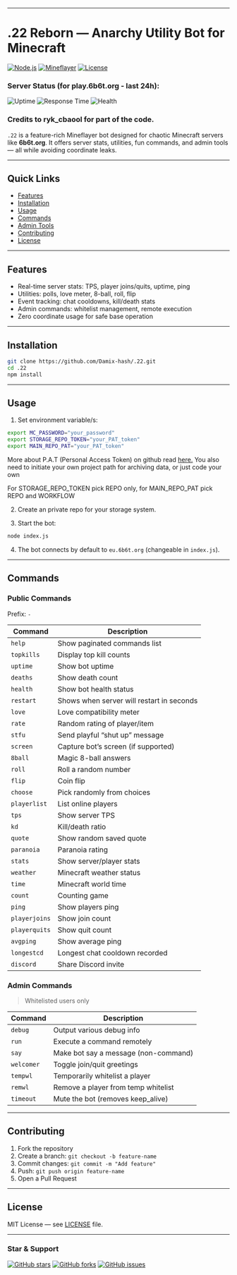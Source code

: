 
---

# .22 Reborn — Anarchy Utility Bot for Minecraft

[![Node.js](https://img.shields.io/badge/Node.js-18.x-green?logo=node.js)](https://nodejs.org/)
[![Mineflayer](https://img.shields.io/badge/Mineflayer-Library-blue?logo=minecraft)](https://github.com/PrismarineJS/mineflayer)
[![License](https://img.shields.io/badge/License-MIT-lightgrey)](#license)

### Server Status (for play.6b6t.org - last 24h):

![Uptime](https://status.6b6t.org/api/v1/endpoints/minecraft_server-public/uptimes/24h/badge.svg)
![Response Time](https://status.6b6t.org/api/v1/endpoints/minecraft_server-public/response-times/24h/badge.svg)
![Health](https://status.6b6t.org/api/v1/endpoints/minecraft_server-public/health/badge.svg)

### Credits to ryk_cbaool for part of the code.

`.22` is a feature-rich Mineflayer bot designed for chaotic Minecraft servers like **6b6t.org**.
It offers server stats, utilities, fun commands, and admin tools — all while avoiding coordinate leaks.

---

## Quick Links

* [Features](#features)
* [Installation](#installation)
* [Usage](#usage)
* [Commands](#commands)
* [Admin Tools](#admin-tools)
* [Contributing](#contributing)
* [License](#license)

---

## Features

* Real-time server stats: TPS, player joins/quits, uptime, ping
* Utilities: polls, love meter, 8-ball, roll, flip
* Event tracking: chat cooldowns, kill/death stats
* Admin commands: whitelist management, remote execution
* Zero coordinate usage for safe base operation

---

## Installation

```bash
git clone https://github.com/Damix-hash/.22.git
cd .22
npm install
```

---

## Usage

1. Set environment variable/s:

```bash
export MC_PASSWORD="your_password"
export STORAGE_REPO_TOKEN="your_PAT_token"
export MAIN_REPO_PAT="your_PAT_token"
```
More about P.A.T (Personal Access Token) on github read [here.](https://docs.github.com/en/authentication/keeping-your-account-and-data-secure/managing-your-personal-access-tokens)
You also need to initiate your own project path for archiving data, or just code your own

For STORAGE_REPO_TOKEN pick REPO only, for MAIN_REPO_PAT pick REPO and WORKFLOW

2. Create an private repo for your storage system.
   
3. Start the bot:

```bash
node index.js
```

4. The bot connects by default to `eu.6b6t.org` (changeable in `index.js`).

---

## Commands

### Public Commands

Prefix: `-`

| Command       | Description                         |
| ------------- | ----------------------------------- |
| `help`        | Show paginated commands list        |
| `topkills`    | Display top kill counts             |
| `uptime`      | Show bot uptime                     |
| `deaths`      | Show death count                    |
| `health`      | Show bot health status              |
| `restart`  | Shows when server will restart in seconds                      |
| `love`        | Love compatibility meter            |
| `rate`        | Random rating of player/item        |
| `stfu`        | Send playful “shut up” message      |
| `screen`      | Capture bot’s screen (if supported) |
| `8ball`       | Magic 8-ball answers                |
| `roll`        | Roll a random number                |
| `flip`        | Coin flip                           |
| `choose`      | Pick randomly from choices          |
| `playerlist`  | List online players                 |
| `tps`         | Show server TPS                     |
| `kd`          | Kill/death ratio                    |
| `quote`       | Show random saved quote             |
| `paranoia`    | Paranoia rating                     |
| `stats`       | Show server/player stats            |
| `weather`     | Minecraft weather status            |
| `time`        | Minecraft world time                |
| `count`       | Counting game               |
| `ping`        | Show players ping                       |
| `playerjoins` | Show join count                     |
| `playerquits` | Show quit count                     |
| `avgping`     | Show average ping                   |
| `longestcd`   | Longest chat cooldown recorded      |
| `discord`     | Share Discord invite                |

### Admin Commands

> Whitelisted users only

| Command    | Description                          |
| ---------- | ------------------------------------ |
| `debug`    | Output various debug info            |
| `run`      | Execute a command remotely           |
| `say`      | Make bot say a message (non-command) |
| `welcomer` | Toggle join/quit greetings           |
| `tempwl`   | Temporarily whitelist a player       |
| `remwl`    | Remove a player from temp whitelist  |
| `timeout`  | Mute the bot (removes keep\_alive)   |

---

## Contributing

1. Fork the repository
2. Create a branch: `git checkout -b feature-name`
3. Commit changes: `git commit -m "Add feature"`
4. Push: `git push origin feature-name`
5. Open a Pull Request

---

## License

MIT License — see [LICENSE](LICENSE) file.

---

### Star & Support

[![GitHub stars](https://img.shields.io/github/stars/Damix-hash/.22-reborn?style=social)](https://github.com/Damix-hash/.22-reborn/stargazers)
[![GitHub forks](https://img.shields.io/github/forks/Damix-hash/.22-reborn?style=social)](https://github.com/Damix-hash/.22-reborn/network/members)
[![GitHub issues](https://img.shields.io/github/issues/Damix-hash/.22-reborn)](https://github.com/Damix-hash/.22-reborn/issues)
